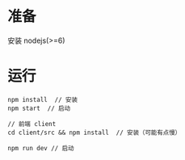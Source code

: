 # 准备

安装 nodejs(>=6)

# 运行
    
    npm install  // 安装
    npm start  // 启动
    
    // 前端 client
    cd client/src && npm install  // 安装（可能有点慢）
    
    npm run dev // 启动 


